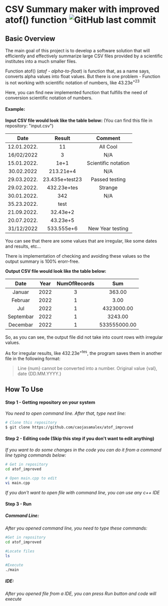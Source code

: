 # **CSV Summary maker with improved atof() function**       ![GitHub last commit](https://img.shields.io/github/last-commit/caojasamalex/atof_improved)


## Basic Overview

The main goal of this project is to develop a software solution that will efficiently and effectively summarize large CSV files provided by a scientific institutes into a much smaller files.

Function atof()  (_atof - alpha-to-float_) is function that, as a name says, converts alpha values into float values. But there is one problem - Function is not working with scientific notation of numbers, like 43.23e<sup>+23</sup>

Here, you can find new implemented function that fulfills the need of conversion scientific notation of numbers.

#### Example:

**Input CSV file would look like the table below:** (You can find this file in repository: "input.csv")

| Date        | Result        | Comment             |
| :--------:  | :--------:    | :--------:          |
| 12.01.2022. | 11            | All Cool            |
| 16/02/2022  | 3             | N/A                 |
| 15.01.2022. | 1e+1          | Scientific notation |
| 30.02.2022  | 213.21e+4     | N/A                 |
| 29.03.2022. | 23.435e+test23| Passed testing      |
| 29.02.2022. | 432.23e+tes   | Strange             |
| 30.01.2022. | 342           | N/A                 |
| 35.23.2022. | test          |                     |
| 21.09.2022. | 32.43e+2      |                     |
| 20.07.2022. | 43.23e+5      |                     |
| 31/12/2022  | 533.555e+6    | New Year testing    |

You can see that there are some values that are irregular, like some dates and results, etc...

There is implementation of checking and avoiding these values so the output summary is 100% erorr-free.

**Output CSV file would look like the table below:**

| Date        | Year        | NumOfRecords | Sum                 |
| :---------: | :---------: |:-----------: | :-----------------: |
| Januar      | 2022        | 3            | 363.00              |
| Februar     | 2022        | 1            | 3.00                |
| Jul         | 2022        | 1            | 4323000.00          |
| Septembar   | 2022        | 1            | 3243.00             |
| Decembar    | 2022        | 1            | 533555000.00        |

So, as you can see, the output file did not take into count rows with irregular values.

As for irregular results, like 432.23e<sup>+tes</sup>, the program saves them in another file in the following format:

>Line {num} cannot be converted into a number. Original value {val}, date {DD.MM.YYYY.}

## How To Use

#### Step 1 - Getting repository on your system


*You need to open command line. After that, type next line:*
```bash
# Clone this repository
$ git clone https://github.com/caojasamalex/atof_improved
```

#### Step 2 - Editing code (Skip this step if you don't want to edit anything)

*If you want to do some changes in the code you can do it from a command line typing commands below:*

```bash
# Get in repository
cd atof_improved

# Open main.cpp to edit
vi main.cpp
```

*If you don't want to open file with command line, you can use any c++ IDE*


#### Step 3 - Run

##### Command Line:

*After you opened command line, you need to type these commands:*

```bash
#Get in repository
cd atof_improved

#Locate files
ls

#Execute
./main
```

##### IDE:

*After you opened file from a IDE, you can press Run button and code will execute*

